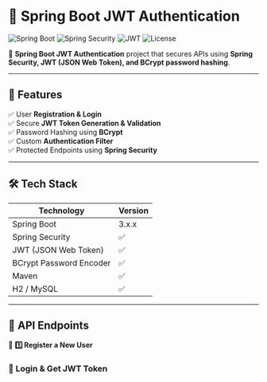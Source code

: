 # 🚀 Spring Boot JWT Authentication

![Spring Boot](https://img.shields.io/badge/Spring%20Boot-2.7.3-green.svg)
![Spring Security](https://img.shields.io/badge/Spring%20Security-secure-brightgreen)
![JWT](https://img.shields.io/badge/JWT-authentication-orange)
![License](https://img.shields.io/badge/license-MIT-blue.svg)

🔐 **Spring Boot JWT Authentication** project that secures APIs using **Spring Security, JWT (JSON Web Token), and BCrypt password hashing**.

---

## 🎯 **Features**
✅ User **Registration & Login**  
✅ Secure **JWT Token Generation & Validation**  
✅ Password Hashing using **BCrypt**  
✅ Custom **Authentication Filter**  
✅ Protected Endpoints using **Spring Security**  

---

## 🛠 **Tech Stack**
| Technology    | Version |
|--------------|---------|
| Spring Boot  | 3.x.x   |
| Spring Security | ✅ |
| JWT (JSON Web Token) | ✅ |
| BCrypt Password Encoder | ✅ |
| Maven       | ✅ |
| H2 / MySQL  | ✅ |

---

## 📌 **API Endpoints**
📌 **1️⃣ Register a New User**

### 📍 **Login & Get JWT Token**




